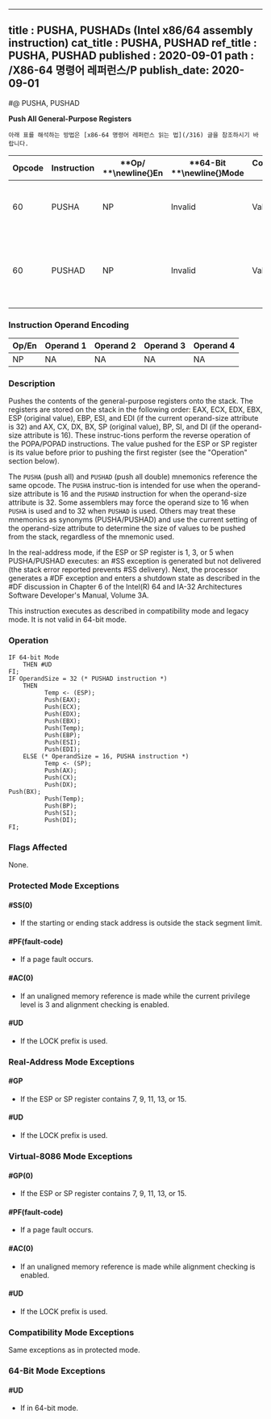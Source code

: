 ----------------------------
title : PUSHA, PUSHADs (Intel x86/64 assembly instruction)
cat_title : PUSHA, PUSHAD
ref_title : PUSHA, PUSHAD
published : 2020-09-01
path : /X86-64 명령어 레퍼런스/P
publish_date: 2020-09-01
----------------------------


#@ PUSHA, PUSHAD

**Push All General-Purpose Registers**

```lec-info
아래 표를 해석하는 방법은 [x86-64 명령어 레퍼런스 읽는 법](/316) 글을 참조하시기 바랍니다.
```

|**Opcode**|**Instruction**|**Op/ **\newline{}**En**|**64-Bit **\newline{}**Mode**|**Compat/**\newline{}**Leg Mode**|**Description**|
|----------|---------------|------------------------|-----------------------------|---------------------------------|---------------|
|60|PUSHA|NP|Invalid|Valid|Push AX, CX, DX, BX, original SP, BP, SI, and DI.|
|60|PUSHAD|NP|Invalid|Valid|Push EAX, ECX, EDX, EBX, original ESP, EBP, ESI, and EDI.|
### Instruction Operand Encoding


|Op/En|Operand 1|Operand 2|Operand 3|Operand 4|
|-----|---------|---------|---------|---------|
|NP|NA|NA|NA|NA|
### Description


Pushes the contents of the general-purpose registers onto the stack. The registers are stored on the stack in the following order: EAX, ECX, EDX, EBX, ESP (original value), EBP, ESI, and EDI (if the current operand-size attribute is 32) and AX, CX, DX, BX, SP (original value), BP, SI, and DI (if the operand-size attribute is 16). These instruc-tions perform the reverse operation of the POPA/POPAD instructions. The value pushed for the ESP or SP register is its value before prior to pushing the first register (see the "Operation" section below).

The `PUSHA` (push all) and `PUSHAD` (push all double) mnemonics reference the same opcode. The `PUSHA` instruc-tion is intended for use when the operand-size attribute is 16 and the `PUSHAD` instruction for when the operand-size attribute is 32. Some assemblers may force the operand size to 16 when `PUSHA` is used and to 32 when `PUSHAD` is used. Others may treat these mnemonics as synonyms (PUSHA/PUSHAD) and use the current setting of the operand-size attribute to determine the size of values to be pushed from the stack, regardless of the mnemonic used.

In the real-address mode, if the ESP or SP register is 1, 3, or 5 when PUSHA/PUSHAD executes: an #SS exception is generated but not delivered (the stack error reported prevents #SS delivery). Next, the processor generates a #DF exception and enters a shutdown state as described in the #DF discussion in Chapter 6 of the Intel(R) 64 and IA-32 Architectures Software Developer's Manual, Volume 3A.

This instruction executes as described in compatibility mode and legacy mode. It is not valid in 64-bit mode.


### Operation

```info-verb
IF 64-bit Mode 
    THEN #UD
FI;
IF OperandSize = 32 (* PUSHAD instruction *)
    THEN
          Temp <- (ESP);
          Push(EAX);
          Push(ECX);
          Push(EDX);
          Push(EBX);
          Push(Temp);
          Push(EBP);
          Push(ESI);
          Push(EDI);
    ELSE (* OperandSize = 16, PUSHA instruction *)
          Temp <- (SP);
          Push(AX);
          Push(CX);
          Push(DX);
Push(BX);
          Push(Temp);
          Push(BP);
          Push(SI);
          Push(DI);
FI;
```
### Flags Affected


None.


### Protected Mode Exceptions

#### #SS(0)
* If the starting or ending stack address is outside the stack segment limit.

#### #PF(fault-code)
* If a page fault occurs.

#### #AC(0)
* If an unaligned memory reference is made while the current privilege level is 3 and alignment checking is enabled.

#### #UD
* If the LOCK prefix is used.

### Real-Address Mode Exceptions

#### #GP
* If the ESP or SP register contains 7, 9, 11, 13, or 15.

#### #UD
* If the LOCK prefix is used.

### Virtual-8086 Mode Exceptions

#### #GP(0)
* If the ESP or SP register contains 7, 9, 11, 13, or 15.

#### #PF(fault-code)
* If a page fault occurs.

#### #AC(0)
* If an unaligned memory reference is made while alignment checking is enabled.

#### #UD
* If the LOCK prefix is used.

### Compatibility Mode Exceptions



Same exceptions as in protected mode.


### 64-Bit Mode Exceptions

#### #UD
* If in 64-bit mode.
